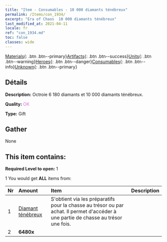 ```yaml
---
title: "Item - Consumables - 10 000 diamants ténébreux"
permalink: /Items/con_1934/
excerpt: "Era of Chaos  10 000 diamants ténébreux"
last_modified_at: 2021-04-11
locale: fr
ref: "con_1934.md"
toc: false
classes: wide
---
```

 [Materials](/fr/Items/){: .btn .btn--primary}[Artifacts](/fr/Items/Artifacts/){: .btn .btn--success}[Units](/fr/Items/Units/){: .btn .btn--warning}[Heroes](/fr/Items/Heroes/){: .btn .btn--danger}[Consumables](/fr/Items/Consumables/){: .btn .btn--info}[Unknown](/fr/Items/Unknown/){: .btn .btn--primary}

## Détails
 **Description:** Octroie 6 180 diamants et 10 000 diamants ténébreux.

 **Quality:** <span style="color: #DA70D6">OK</span>

 **Type:** Gift

## Gather

  None

## This item contains:

 **Required Level to open:** 1

 1 You would get **ALL** items  from:

  | Nr | Amount |     Item    | Description |
  |:---|:-------|:------------|:-----------:|
  | 1 | [Diamant ténébreux](/fr/Items/con_554/) | S'obtient via les préparatifs pour la chasse au trésor ou par achat. Il permet d'accéder à une partie de chasse au trésor une fois. | 
  | 2 |  **6480x** | <i class="fas fa-gem"/> |  | 
